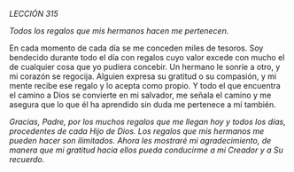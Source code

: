 *LECCIÓN 315*

*Todos los regalos que mis hermanos hacen me pertenecen.*

En cada momento de cada día se me conceden miles de tesoros. Soy bendecido durante todo el día con regalos cuyo valor excede con mucho el de cualquier cosa que yo pudiera concebir. Un hermano le sonríe a otro, y mi corazón se regocija. Alguien expresa su gratitud o su compasión, y mi mente recibe ese regalo y lo acepta como propio. Y todo el que encuentra el camino a Dios se convierte en mi salvador, me señala el camino y me asegura que lo que él ha aprendido sin duda me pertenece a mí también.

_Gracias, Padre, por los muchos regalos que me llegan hoy y todos los días, procedentes de cada Hijo de Dios. Los regalos que mis hermanos me pueden hacer son ilimitados. Ahora les mostraré mi agradecimiento, de manera que mi gratitud hacia ellos pueda conducirme a mi Creador y a Su recuerdo._
